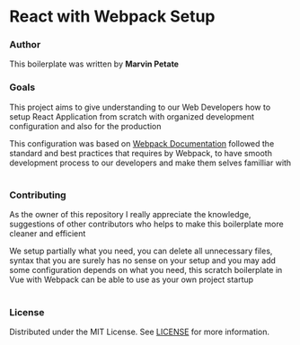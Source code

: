 # React with Webpack Setup

### Author

This boilerplate was written by **Marvin Petate**

### Goals

This project aims to give understanding to our Web Developers how to setup
React Application from scratch with organized development configuration and
also for the production

This configuration was based on [Webpack Documentation](https://webpack.js.org/guide) followed the standard and best practices that requires by Webpack, to have smooth
development process to our developers and make them selves familliar with

#
<!-- 
### Setup for development

#### Step 1:

Clone the boilerplate

```bash
git clone https://github.com/petatemarvin26/react-webpack.git . # through https
git clone git@github.com:petatemarvin26/react-webpack.git . # through ssh
```

#### Step 2:

Install dependencies

```bash
npm install # if you are using node package manager
yarn install # if using yarn packacge manager
```

#### Step 3:

Environment variables

```bash
touch .env # .env PORT=4321 HOST=1.2.3.4
```

> NOTE: arbitrary build with env is base on the env `variant` at npm script `.env.dev`

#

### Configure into Javascript

#### Step 1:

Rename the javascript configuration file from `tsconfig.json` to `jsconfig.json`

#### Step 2:

Install the `babel-plugin-module-resolver`

```bash
npm i -D babel-plugin-module-resolver
```

#### Step 3:

Implement module resolver on our [config/.babelrc][babelrc] to resolving the relative path from `jsconfig.json`

```json
{
  "plugins": [["module-resolver", {"root": ["./src"]}]]
}
```

#### Step 4:

Change the entry file from `index.tsx` to `index.jsx` at [webpack.config.js][webpack-config]

```Javascript
const entry = {
  index: './index.jsx'
};
```

#### Step 5:

Lets clean up!, uninstall the `tsconfig-paths-webpack-plugin` and remove all related implementation to this library, dont forget `typescript` as well

#### Step 6:

Now you can start the bundler using `npm start`

> NOTE: please uninstall unnecessary libraries in node_modules after configuration

# -->

### Contributing

As the owner of this repository I really appreciate the knowledge, suggestions of other contributors who helps to make this boilerplate more cleaner and efficient

We setup partially what you need, you can delete all unnecessary files, syntax that you are surely has no sense on your setup and you may add some configuration depends on what you need, this scratch boilerplate in Vue with Webpack can be able to use as your own project startup

#

### License

Distributed under the MIT License. See [LICENSE][license] for more information.

[webpack-config]: /config/webpack/webpack.config.js
[babelrc]: /config/.babelrc
[license]: /LICENSE
